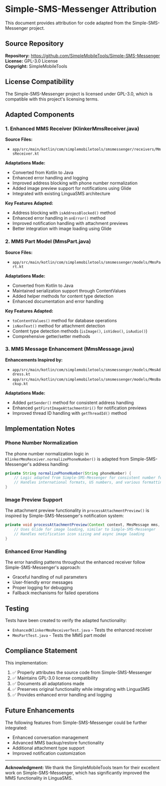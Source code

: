 # Simple-SMS-Messenger Attribution

This document provides attribution for code adapted from the Simple-SMS-Messenger project.

## Source Repository

**Repository:** https://github.com/SimpleMobileTools/Simple-SMS-Messenger  
**License:** GPL-3.0 License  
**Copyright:** SimpleMobileTools

## License Compatibility

The Simple-SMS-Messenger project is licensed under GPL-3.0, which is compatible with this project's licensing terms.

## Adapted Components

### 1. Enhanced MMS Receiver (KlinkerMmsReceiver.java)

**Source Files:**
- `app/src/main/kotlin/com/simplemobiletools/smsmessenger/receivers/MmsReceiver.kt`

**Adaptations Made:**
- Converted from Kotlin to Java
- Enhanced error handling and logging
- Improved address blocking with phone number normalization
- Added image preview support for notifications using Glide
- Integrated with existing LinguaSMS architecture

**Key Features Adapted:**
- Address blocking with `isAddressBlocked()` method
- Enhanced error handling in `onError()` method
- Improved notification handling with attachment previews
- Better integration with image loading using Glide

### 2. MMS Part Model (MmsPart.java)

**Source Files:**
- `app/src/main/kotlin/com/simplemobiletools/smsmessenger/models/MmsPart.kt`

**Adaptations Made:**
- Converted from Kotlin to Java
- Maintained serialization support through ContentValues
- Added helper methods for content type detection
- Enhanced documentation and error handling

**Key Features Adapted:**
- `toContentValues()` method for database operations
- `isNonText()` method for attachment detection
- Content type detection methods (`isImage()`, `isVideo()`, `isAudio()`)
- Comprehensive getter/setter methods

### 3. MMS Message Enhancement (MmsMessage.java)

**Enhancements Inspired by:**
- `app/src/main/kotlin/com/simplemobiletools/smsmessenger/models/MmsAddress.kt`
- `app/src/main/kotlin/com/simplemobiletools/smsmessenger/models/MmsBackup.kt`

**Adaptations Made:**
- Added `getSender()` method for consistent address handling
- Enhanced `getFirstImageAttachmentUri()` for notification previews
- Improved thread ID handling with `getThreadId()` method

## Implementation Notes

### Phone Number Normalization

The phone number normalization logic in `KlinkerMmsReceiver.normalizePhoneNumber()` is adapted from Simple-SMS-Messenger's address handling:

```java
private String normalizePhoneNumber(String phoneNumber) {
    // Logic adapted from Simple-SMS-Messenger for consistent number formatting
    // Handles international formats, US numbers, and various formatting styles
}
```

### Image Preview Support

The attachment preview functionality in `processAttachmentPreview()` is inspired by Simple-SMS-Messenger's notification system:

```java
private void processAttachmentPreview(Context context, MmsMessage mms, String address) {
    // Uses Glide for image loading, similar to Simple-SMS-Messenger
    // Handles notification icon sizing and async image loading
}
```

### Enhanced Error Handling

The error handling patterns throughout the enhanced receiver follow Simple-SMS-Messenger's approach:
- Graceful handling of null parameters
- User-friendly error messages
- Proper logging for debugging
- Fallback mechanisms for failed operations

## Testing

Tests have been created to verify the adapted functionality:
- `EnhancedKlinkerMmsReceiverTest.java` - Tests the enhanced receiver
- `MmsPartTest.java` - Tests the MMS part model

## Compliance Statement

This implementation:
1. ✅ Properly attributes the source code from Simple-SMS-Messenger
2. ✅ Maintains GPL-3.0 license compatibility
3. ✅ Documents all adaptations made
4. ✅ Preserves original functionality while integrating with LinguaSMS
5. ✅ Provides enhanced error handling and logging

## Future Enhancements

The following features from Simple-SMS-Messenger could be further integrated:
- Enhanced conversation management
- Advanced MMS backup/restore functionality
- Additional attachment type support
- Improved notification customization

---

**Acknowledgment:** We thank the SimpleMobileTools team for their excellent work on Simple-SMS-Messenger, which has significantly improved the MMS functionality in LinguaSMS.